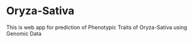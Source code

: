 # Oryza-Sativa
This is web app for prediction of Phenotypic Traits of Oryza-Sativa using Genomic Data

